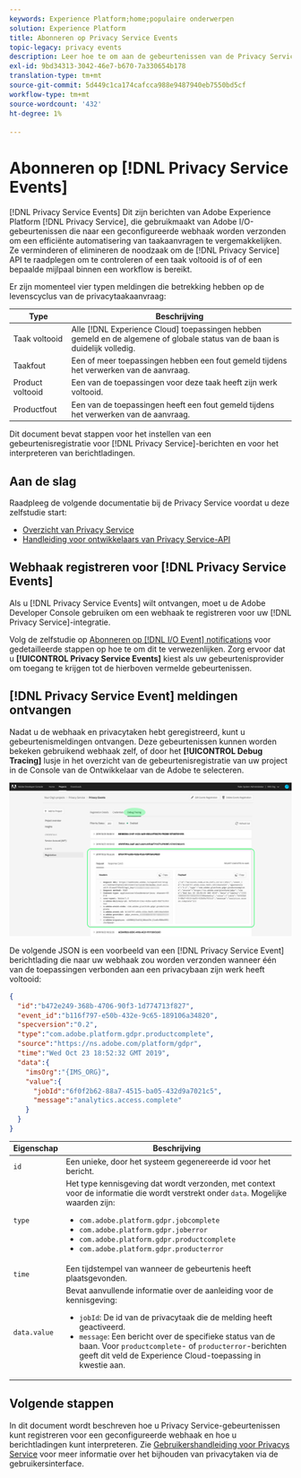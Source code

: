 ```yaml
---
keywords: Experience Platform;home;populaire onderwerpen
solution: Experience Platform
title: Abonneren op Privacy Service Events
topic-legacy: privacy events
description: Leer hoe te om aan de gebeurtenissen van de Privacy Service in te schrijven gebruikend een vooraf gevormde webhaak.
exl-id: 9bd34313-3042-46e7-b670-7a330654b178
translation-type: tm+mt
source-git-commit: 5d449c1ca174cafcca988e9487940eb7550bd5cf
workflow-type: tm+mt
source-wordcount: '432'
ht-degree: 1%

---
```


# Abonneren op [!DNL Privacy Service Events]

[!DNL Privacy Service Events] Dit zijn berichten van Adobe Experience Platform  [!DNL Privacy Service], die gebruikmaakt van Adobe I/O-gebeurtenissen die naar een geconfigureerde webhaak worden verzonden om een efficiënte automatisering van taakaanvragen te vergemakkelijken. Ze verminderen of elimineren de noodzaak om de [!DNL Privacy Service] API te raadplegen om te controleren of een taak voltooid is of of een bepaalde mijlpaal binnen een workflow is bereikt.

Er zijn momenteel vier typen meldingen die betrekking hebben op de levenscyclus van de privacytaakaanvraag:

| Type | Beschrijving |
| --- | --- |
| Taak voltooid | Alle [!DNL Experience Cloud] toepassingen hebben gemeld en de algemene of globale status van de baan is duidelijk volledig. |
| Taakfout | Een of meer toepassingen hebben een fout gemeld tijdens het verwerken van de aanvraag. |
| Product voltooid | Een van de toepassingen voor deze taak heeft zijn werk voltooid. |
| Productfout | Een van de toepassingen heeft een fout gemeld tijdens het verwerken van de aanvraag. |

Dit document bevat stappen voor het instellen van een gebeurtenisregistratie voor [!DNL Privacy Service]-berichten en voor het interpreteren van berichtladingen.

## Aan de slag

Raadpleeg de volgende documentatie bij de Privacy Service voordat u deze zelfstudie start:

* [Overzicht van Privacy Service](./home.md)
* [Handleiding voor ontwikkelaars van Privacy Service-API](./api/getting-started.md)

## Webhaak registreren voor [!DNL Privacy Service Events]

Als u [!DNL Privacy Service Events] wilt ontvangen, moet u de Adobe Developer Console gebruiken om een webhaak te registreren voor uw [!DNL Privacy Service]-integratie.

Volg de zelfstudie op [Abonneren op [!DNL I/O Event] notifications](../observability/notifications/subscribe.md) voor gedetailleerde stappen op hoe te om dit te verwezenlijken. Zorg ervoor dat u **[!UICONTROL Privacy Service Events]** kiest als uw gebeurtenisprovider om toegang te krijgen tot de hierboven vermelde gebeurtenissen.

## [!DNL Privacy Service Event] meldingen ontvangen

Nadat u de webhaak en privacytaken hebt geregistreerd, kunt u gebeurtenismeldingen ontvangen. Deze gebeurtenissen kunnen worden bekeken gebruikend webhaak zelf, of door het **[!UICONTROL Debug Tracing]** lusje in het overzicht van de gebeurtenisregistratie van uw project in de Console van de Ontwikkelaar van de Adobe te selecteren.

![](images/privacy-events/debug-tracing.png)

De volgende JSON is een voorbeeld van een [!DNL Privacy Service Event] berichtlading die naar uw webhaak zou worden verzonden wanneer één van de toepassingen verbonden aan een privacybaan zijn werk heeft voltooid:

```json
{
  "id":"b472e249-368b-4706-90f3-1d774713f827",
  "event_id":"b116f797-e50b-432e-9c65-189106a34820",
  "specversion":"0.2",
  "type":"com.adobe.platform.gdpr.productcomplete",
  "source":"https://ns.adobe.com/platform/gdpr",
  "time":"Wed Oct 23 18:52:32 GMT 2019",
  "data":{
    "imsOrg":"{IMS_ORG}",
    "value":{
      "jobId":"6f0f2b62-88a7-4515-ba05-432d9a7021c5",
      "message":"analytics.access.complete"
    }
  }
}
```

| Eigenschap | Beschrijving |
| --- | --- |
| `id` | Een unieke, door het systeem gegenereerde id voor het bericht. |
| `type` | Het type kennisgeving dat wordt verzonden, met context voor de informatie die wordt verstrekt onder `data`. Mogelijke waarden zijn: <ul><li>`com.adobe.platform.gdpr.jobcomplete`</li><li>`com.adobe.platform.gdpr.joberror`</li><li>`com.adobe.platform.gdpr.productcomplete`</li><li>`com.adobe.platform.gdpr.producterror`</li></ul> |
| `time` | Een tijdstempel van wanneer de gebeurtenis heeft plaatsgevonden. |
| `data.value` | Bevat aanvullende informatie over de aanleiding voor de kennisgeving: <ul><li>`jobId`: De id van de privacytaak die de melding heeft geactiveerd.</li><li>`message`: Een bericht over de specifieke status van de baan. Voor `productcomplete`- of `producterror`-berichten geeft dit veld de Experience Cloud-toepassing in kwestie aan.</li></ul> |

## Volgende stappen

In dit document wordt beschreven hoe u Privacy Service-gebeurtenissen kunt registreren voor een geconfigureerde webhaak en hoe u berichtladingen kunt interpreteren. Zie [Gebruikershandleiding voor Privacys Service](./ui/user-guide.md) voor meer informatie over het bijhouden van privacytaken via de gebruikersinterface.
